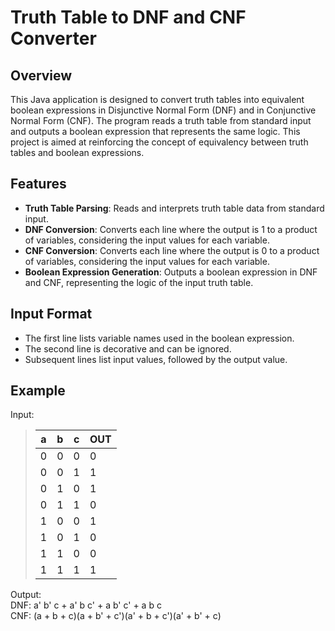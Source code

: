 # Truth Table to DNF and CNF Converter

## Overview
This Java application is designed to convert truth tables into equivalent boolean expressions in Disjunctive Normal Form (DNF) and in Conjunctive Normal Form (CNF). The program reads a truth table from standard input and outputs a boolean expression that represents the same logic. This project is aimed at reinforcing the concept of equivalency between truth tables and boolean expressions.

## Features
- **Truth Table Parsing**: Reads and interprets truth table data from standard input.
- **DNF Conversion**: Converts each line where the output is 1 to a product of variables, considering the input values for each variable.
- **CNF Conversion**: Converts each line where the output is 0 to a product of variables, considering the input values for each variable.
- **Boolean Expression Generation**: Outputs a boolean expression in DNF and CNF, representing the logic of the input truth table.

## Input Format
- The first line lists variable names used in the boolean expression.
- The second line is decorative and can be ignored.
- Subsequent lines list input values, followed by the output value.

## Example
Input:  
>| a | b | c | OUT |
>|---|---|---|-----|
>| 0 | 0 | 0 |  0  |
>| 0 | 0 | 1 |  1  |
>| 0 | 1 | 0 |  1  |
>| 0 | 1 | 1 |  0  |
>| 1 | 0 | 0 |  1  |
>| 1 | 0 | 1 |  0  |
>| 1 | 1 | 0 |  0  |
>| 1 | 1 | 1 |  1  |

Output:  
DNF: a' b' c + a' b c' + a b' c' + a b c  
CNF: (a + b + c)(a + b' + c')(a' + b + c')(a' + b' + c)  
